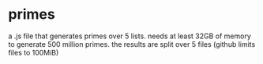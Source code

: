 # primes
a .js file that generates primes over 5 lists. needs at least 32GB of memory to generate 500 million primes.
the results are split over 5 files (github limits files to 100MiB)
